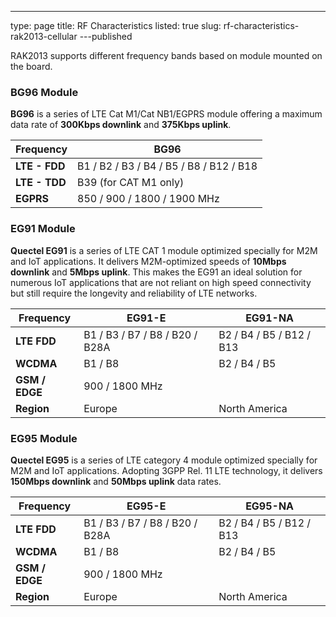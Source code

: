 ---
type: page
title: RF Characteristics
listed: true
slug: rf-characteristics-rak2013-cellular
---published

RAK2013 supports different frequency bands based on module mounted on the board.

### BG96 Module

**BG96** is a series of LTE Cat M1/Cat NB1/EGPRS module offering a maximum
data rate of **300Kbps downlink** and **375Kbps uplink**.

| **Frequency** | **BG96** | 
| ---- | ---- | 
| **LTE - FDD** | B1 / B2 / B3 / B4 / B5 / B8 / B12 / B18 | 
| **LTE - TDD** | B39 (for CAT M1 only) | 
| **EGPRS** | 850 / 900 / 1800 / 1900 MHz | 


### EG91 Module

**Quectel EG91** is a series of LTE CAT 1 module optimized specially for M2M
and IoT applications. It delivers M2M-optimized speeds of **10Mbps downlink**
and **5Mbps uplink**. This makes the EG91 an ideal solution for numerous IoT
applications that are not reliant on high speed connectivity but still require the
longevity and reliability of LTE networks.

| **Frequency** | **EG91-E** | **EG91-NA** | 
| ---- | ---- | ---- | 
| **LTE FDD** | B1 / B3 / B7 / B8 / B20 / B28A | B2 / B4 / B5 / B12 / B13 | 
| **WCDMA** | B1 / B8 | B2 / B4 / B5 | 
| **GSM / EDGE** | 900 / 1800 MHz |  | 
| **Region** | Europe | North America | 


### EG95 Module

**Quectel EG95** is a series of LTE category 4 module optimized specially for
M2M and IoT applications. Adopting 3GPP Rel. 11 LTE technology, it delivers
**150Mbps downlink** and **50Mbps uplink** data rates.

| **Frequency** | **EG95-E** | **EG95-NA** | 
| ---- | ---- | ---- | 
| **LTE FDD** | B1 / B3 / B7 / B8 / B20 / B28A | B2 / B4 / B5 / B12 / B13 | 
| **WCDMA** | B1 / B8 | B2 / B4 / B5 | 
| **GSM / EDGE** | 900 / 1800 MHz |  | 
| **Region** | Europe | North America | 


